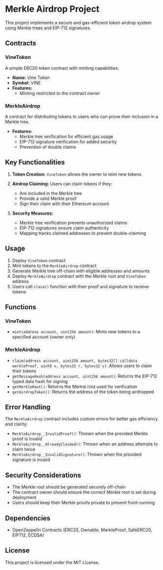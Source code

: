 # Merkle Airdrop Project

This project implements a secure and gas-efficient token airdrop system using Merkle trees and EIP-712 signatures.

## Contracts

### VineToken

A simple ERC20 token contract with minting capabilities.

- **Name:** Vine Token
- **Symbol:** VINE
- **Features:**
  - Minting restricted to the contract owner

### MerkleAirdrop

A contract for distributing tokens to users who can prove their inclusion in a Merkle tree.

- **Features:**
  - Merkle tree verification for efficient gas usage
  - EIP-712 signature verification for added security
  - Prevention of double claims

## Key Functionalities

1. **Token Creation:** `VineToken` allows the owner to mint new tokens.

2. **Airdrop Claiming:** Users can claim tokens if they:
   - Are included in the Merkle tree
   - Provide a valid Merkle proof
   - Sign their claim with their Ethereum account

3. **Security Measures:**
   - Merkle tree verification prevents unauthorized claims
   - EIP-712 signatures ensure claim authenticity
   - Mapping tracks claimed addresses to prevent double-claiming

## Usage

1. Deploy `VineToken` contract
2. Mint tokens to the `MerkleAirdrop` contract
3. Generate Merkle tree off-chain with eligible addresses and amounts
4. Deploy `MerkleAirdrop` contract with the Merkle root and `VineToken` address
5. Users call `claim()` function with their proof and signature to receive tokens

## Functions

### VineToken

- `mint(address account, uint256 amount)`: Mints new tokens to a specified account (owner only)

### MerkleAirdrop

- `claim(address account, uint256 amount, bytes32[] calldata merkleProof, uint8 v, bytes32 r, bytes32 s)`: Allows users to claim their tokens
- `getMessageHash(address account, uint256 amount)`: Returns the EIP-712 typed data hash for signing
- `getMerkleRoot()`: Returns the Merkle root used for verification
- `getAirdropToken()`: Returns the address of the token being airdropped

## Error Handling

The `MerkleAirdrop` contract includes custom errors for better gas efficiency and clarity:

- `MerkleAirdrop__InvalidProof()`: Thrown when the provided Merkle proof is invalid
- `MerkleAirdrop__AlreadyClaimed()`: Thrown when an address attempts to claim twice
- `MerkleAirdrop__InvalidSignature()`: Thrown when the provided signature is invalid

## Security Considerations

- The Merkle root should be generated securely off-chain
- The contract owner should ensure the correct Merkle root is set during deployment
- Users should keep their Merkle proofs private to prevent front-running

## Dependencies

- OpenZeppelin Contracts (ERC20, Ownable, MerkleProof, SafeERC20, EIP712, ECDSA)

## License

This project is licensed under the MIT License.
